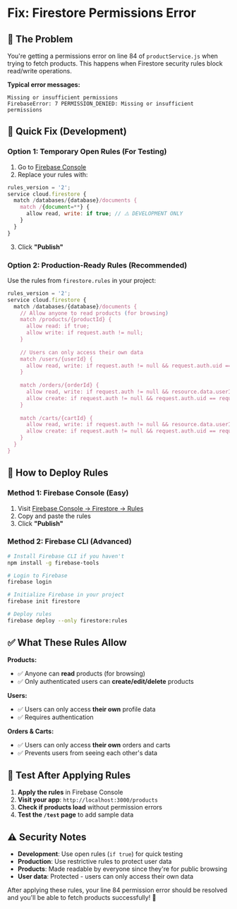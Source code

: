 # Fix: Firestore Permissions Error

## 🚨 **The Problem**
You're getting a permissions error on line 84 of `productService.js` when trying to fetch products. This happens when Firestore security rules block read/write operations.

**Typical error messages:**
```
Missing or insufficient permissions
FirebaseError: 7 PERMISSION_DENIED: Missing or insufficient permissions
```

## 🔧 **Quick Fix (Development)**

### Option 1: Temporary Open Rules (For Testing)
1. Go to [Firebase Console](https://console.firebase.google.com/project/ct-firebase-react-e-commerce/firestore/rules)
2. Replace your rules with:

```javascript
rules_version = '2';
service cloud.firestore {
  match /databases/{database}/documents {
    match /{document=**} {
      allow read, write: if true; // ⚠️ DEVELOPMENT ONLY
    }
  }
}
```

3. Click **"Publish"**

### Option 2: Production-Ready Rules (Recommended)
Use the rules from `firestore.rules` in your project:

```javascript
rules_version = '2';
service cloud.firestore {
  match /databases/{database}/documents {
    // Allow anyone to read products (for browsing)
    match /products/{productId} {
      allow read: if true;
      allow write: if request.auth != null;
    }
    
    // Users can only access their own data
    match /users/{userId} {
      allow read, write: if request.auth != null && request.auth.uid == userId;
    }
    
    match /orders/{orderId} {
      allow read, write: if request.auth != null && resource.data.userId == request.auth.uid;
      allow create: if request.auth != null && request.auth.uid == request.resource.data.userId;
    }
    
    match /carts/{cartId} {
      allow read, write: if request.auth != null && resource.data.userId == request.auth.uid;
      allow create: if request.auth != null && request.auth.uid == request.resource.data.userId;
    }
  }
}
```

## 🎯 **How to Deploy Rules**

### Method 1: Firebase Console (Easy)
1. Visit [Firebase Console → Firestore → Rules](https://console.firebase.google.com/project/ct-firebase-react-e-commerce/firestore/rules)
2. Copy and paste the rules
3. Click **"Publish"**

### Method 2: Firebase CLI (Advanced)
```bash
# Install Firebase CLI if you haven't
npm install -g firebase-tools

# Login to Firebase
firebase login

# Initialize Firebase in your project
firebase init firestore

# Deploy rules
firebase deploy --only firestore:rules
```

## ✅ **What These Rules Allow**

**Products:**
- ✅ Anyone can **read** products (for browsing)
- ✅ Only authenticated users can **create/edit/delete** products

**Users:**
- ✅ Users can only access **their own** profile data
- ✅ Requires authentication

**Orders & Carts:**
- ✅ Users can only access **their own** orders and carts
- ✅ Prevents users from seeing each other's data

## 🧪 **Test After Applying Rules**

1. **Apply the rules** in Firebase Console
2. **Visit your app**: `http://localhost:3000/products`
3. **Check if products load** without permission errors
4. **Test the `/test` page** to add sample data

## ⚠️ **Security Notes**

- **Development**: Use open rules (`if true`) for quick testing
- **Production**: Use restrictive rules to protect user data
- **Products**: Made readable by everyone since they're for public browsing
- **User data**: Protected - users can only access their own data

After applying these rules, your line 84 permission error should be resolved and you'll be able to fetch products successfully! 🎉
